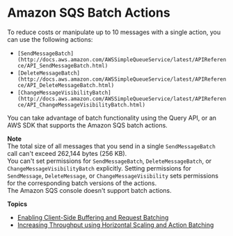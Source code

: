 # Amazon SQS Batch Actions<a name="sqs-batch-api-actions"></a>

To reduce costs or manipulate up to 10 messages with a single action, you can use the following actions:
+ `[SendMessageBatch](http://docs.aws.amazon.com/AWSSimpleQueueService/latest/APIReference/API_SendMessageBatch.html)`
+ `[DeleteMessageBatch](http://docs.aws.amazon.com/AWSSimpleQueueService/latest/APIReference/API_DeleteMessageBatch.html)`
+ `[ChangeMessageVisibilityBatch](http://docs.aws.amazon.com/AWSSimpleQueueService/latest/APIReference/API_ChangeMessageVisibilityBatch.html)`

You can take advantage of batch functionality using the Query API, or an AWS SDK that supports the Amazon SQS batch actions\.

**Note**  
The total size of all messages that you send in a single `SendMessageBatch` call can't exceed 262,144 bytes \(256 KB\)\.  
You can't set permissions for `SendMessageBatch`, `DeleteMessageBatch`, or `ChangeMessageVisibilityBatch` explicitly\. Setting permissions for `SendMessage`, `DeleteMessage`, or `ChangeMessageVisibility` sets permissions for the corresponding batch versions of the actions\.  
The Amazon SQS console doesn't support batch actions\.

**Topics**
+ [Enabling Client\-Side Buffering and Request Batching](sqs-client-side-buffering-request-batching.md)
+ [Increasing Throughput using Horizontal Scaling and Action Batching](sqs-throughput-horizontal-scaling-and-batching.md)